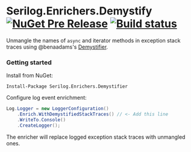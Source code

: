 # Serilog.Enrichers.Demystify [![NuGet Pre Release](https://img.shields.io/nuget/vpre/serilog.enrichers.demystify.svg)](https://www.nuget.org/packages/serilog.enrichers.demystify) [![Build status](https://ci.appveyor.com/api/projects/status/puw2a1ab4tkcaea3?svg=true)](https://ci.appveyor.com/project/NicholasBlumhardt/serilog-enrichers-demystify)

Unmangle the names of `async` and iterator methods in exception stack traces using @benaadams's [Demystifier](https://github.com/benaadams/Ben.Demystifier).

### Getting started

Install from NuGet:

```
Install-Package Serilog.Enrichers.Demystifier
```

Configure log event enrichment:

```csharp
Log.Logger = new LoggerConfiguration()
    .Enrich.WithDemystifiedStackTraces() // <- Add this line
    .WriteTo.Console()
    .CreateLogger();
```

The enricher will replace logged exception stack traces with unmangled ones.

